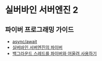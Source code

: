 # 실버바인 서버엔진 2

## 파이버 프로그래밍 가이드

 * [async/await](doc/async_await.md)
 * [실버바인 서버엔진의 파이버](doc/fiber_in_silvervine_server_engine.md)
 * [백그라운드 스레드를 파이버와 어울려 사용하기](doc/background_thread.md)
